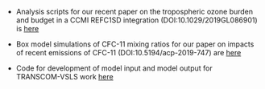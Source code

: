 * Analysis scripts for our recent paper on the tropospheric ozone burden and budget in a CCMI REFC1SD integration (DOI:10.1029/2019GL086901) is [here](https://github.com/user/repo/blob/branch/other_file.md)

* Box model simulations of CFC-11 mixing ratios for our paper on impacts of recent emissions of CFC-11 (DOI:10.5194/acp-2019-747) are [here](https://github.com/paultgriffiths/Modelling-the-potential-impacts-of-the-recent-unexpected-increase-in-CFC-11-emissions-on-TCO) 

* Code for development of model input and model output for TRANSCOM-VSLS work [here](https://github.com/paultgriffiths/transcom_work)

